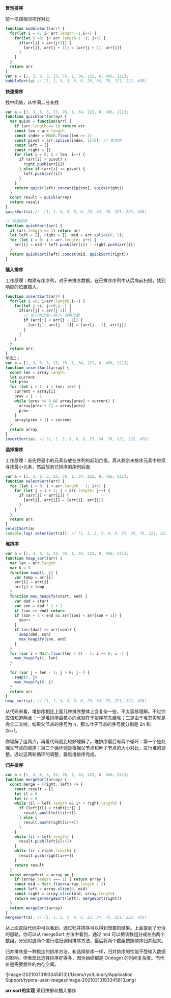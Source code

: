 **冒泡排序**

前一项跟相邻项作对比

```js
function bubbleSort(arr) {
  for(let i = 0; i< arr.length -1;i++) {
    for(let j =0; j< arr.length-1 -i; j++) {
      if(arr[j] > arr[j+1]) {
        [arr[j], arr[j + 1]] = [arr[j + 1], arr[j]]
      }
    }
  } 
  return arr
}
var a = [1, 3, 6, 3, 23, 76, 1, 34, 222, 6, 456, 221];
bubbleSort(a) // [1, 1, 3, 3, 6, 6, 23, 34, 76, 221, 222, 456]
```

**快速排序**

找中间值，从中间二分查找

```js
var a = [1, 3, 6, 3, 23, 76, 1, 34, 222, 6, 456, 221];
function quickSort(array) {
  var quick = function(arr) {
    if (arr.length <= 1) return arr
    const len = arr.length
    const index = Math.floor(len >> 1)
    const pivot = arr.splice(index, 1)[0]; // 基准值
    const left = []
    const right = []
    for (let i = 0; i < len; i++) {
      if (arr[i] > pivot) {
        right.push(arr[i])
      } else if (arr[i] <= pivot) {
        left.push(arr[i])
      }
    }
    return quick(left).concat([pivot], quick(right))
  }
  const result = quick(array)
  return result
}
quickSort(a);//  [1, 1, 3, 3, 6, 6, 23, 34, 76, 221, 222, 456]

// 快速排序
function quickSort(arr) {
  if (arr.length <= 1) return arr
  let left = [], right = [], mid = arr.splice(0, 1);
  for (let i = 0; i < arr.length; i++) {
    arr[i] < mid ? left.push(arr[i]) : right.push(arr[i])
  }
  return quickSort(left).concat(mid, quickSort(right))
}
```

**插入排序**

工作原理：构建有序序列，对于未排序数据，在已排序序列中从后向前扫描，找到响应的位置插入。

```js
function insertSort(arr) {
  for(let i =0; i<arr.length;i++) {
    for(let j =i; j>=0;j--) {
      if(arr[j] < arr[j-1]) {
        // 后一项比前一项小，调换位置
        if (arr[j] < arr[j - 1]) {
          [arr[j], arr[j - 1]] = [arr[j - 1], arr[j]]
        }
      }
    }
  }
  return arr;
}
写法二：
var a = [1, 3, 6, 3, 23, 76, 1, 34, 222, 6, 456, 221];
function insertSort(array) {
  const len = array.length
  let current
  let prev
  for (let i = 1; i < len; i++) {
    current = array[i]
    prev = i - 1
    while (prev >= 0 && array[prev] > current) {
      array[prev + 1] = array[prev]
      prev--
    }
    array[prev + 1] = current
  }
  return array
}
insertSort(a); // [1, 1, 3, 3, 6, 6, 23, 34, 76, 221, 222, 456]
```

**选择排序**

工作原理：首先将最小的元素存放在序列的起始位置，再从剩余未排序元素中继续寻找最小元素，然后放到已排序的序列后面

```js
var a = [1, 3, 6, 3, 23, 76, 1, 34, 222, 6, 456, 221];
function selectSort(arr) {
  for (let i = 0; i < arr.length - 1; i++) {
    for (let j = i + 1; j < arr.length; j++) {
      if (arr[j] < arr[i]) {
        [arr[j], arr[i]] = [arr[i], arr[j]]
      }
    }
  }
  return arr;
}
selectSort(a)
console.log( selectSort(a)); // [1, 1, 3, 3, 6, 6, 23, 34, 76, 221, 222, 456]
```

**堆排序**

```js
var a = [1, 3, 6, 3, 23, 76, 1, 34, 222, 6, 456, 221];
function heap_sort(arr) {
  var len = arr.length
  var k = 0
  function swap(i, j) {
    var temp = arr[i]
    arr[i] = arr[j]
    arr[j] = temp
  }
  function max_heapify(start, end) {
    var dad = start
    var son = dad * 2 + 1
    if (son >= end) return
    if (son + 1 < end && arr[son] < arr[son + 1]) {
      son++
    }
    if (arr[dad] <= arr[son]) {
      swap(dad, son)
      max_heapify(son, end)
    }
  }
  for (var i = Math.floor(len / 2) - 1; i >= 0; i--) {
    max_heapify(i, len)
  }
   
  for (var j = len - 1; j > k; j--) {
    swap(0, j)
    max_heapify(0, j)
  }
  return arr
}
heap_sort(a); // [1, 1, 3, 3, 6, 6, 23, 34, 76, 221, 222, 456]
```

从代码来看，堆排序相比上面几种排序整体上会复杂一些，不太容易理解。不过你应该知道两点：一是堆排序最核心的点就在于排序前先建堆；二是由于堆其实就是完全二叉树，如果父节点的序号为 n，那么叶子节点的序号就分别是 2n 和 2n+1。

你理解了这两点，再看代码就比较好理解了。堆排序最后有两个循环：第一个是处理父节点的顺序；第二个循环则是根据父节点和叶子节点的大小对比，进行堆的调整。通过这两轮循环的调整，最后堆排序完成。

**归并排序**

```js
var a = [1, 3, 6, 3, 23, 76, 1, 34, 222, 6, 456, 221];
function mergeSort(array) {
  const merge = (right, left) => {
    const result = []
    let il = 0
    let ir = 0
    while (il < left.length && ir < right.length) {
      if (left[il] < right[ir]) {
        result.push(left[il++])
      } else {
        result.push(right[ir++])
      }
    }
    while (il < left.length) {
      result.push(left[il++])
    }
    while (ir < right.length) {
      result.push(right[ir++])
    }
    return result
  }
  const mergeSort = array => {
    if (array.length === 1) { return array }
    const mid = Math.floor(array.length / 2)
    const left = array.slice(0, mid)
    const right = array.slice(mid, array.length)
    return merge(mergeSort(left), mergeSort(right))
  }
  return mergeSort(array)
}
mergeSort(a); // [1, 1, 3, 3, 6, 6, 23, 34, 76, 221, 222, 456]
```

从上面这段代码中可以看到，通过归并排序可以得到想要的结果。上面提到了分治的思路，你可以从 mergeSort 方法中看到，通过 mid 可以把该数组分成左右两个数组，分别对这两个进行递归调用排序方法，最后将两个数组按照顺序归并起来。

归并排序是一种稳定的排序方法，和选择排序一样，归并排序的性能不受输入数据的影响，但表现比选择排序好得多，因为始终都是 O(nlogn) 的时间复杂度。而代价是需要额外的内存空间。

![image-20210313193345813](/Users/rys/Library/Application Support/typora-user-images/image-20210313193345813.png)

**arr.sort的实现** 采用快排和插入排序

